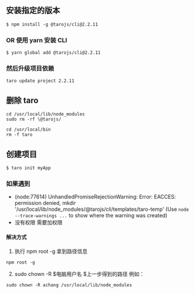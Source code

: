 ## 安装指定的版本
```
$ npm install -g @tarojs/cli@2.2.11
```
### OR 使用 yarn 安装 CLI
```
$ yarn global add @tarojs/cli@2.2.11
```
### 然后升级项目依赖
```
taro update project 2.2.11 
```
## 删除 taro 
```
cd /usr/local/lib/node_modules
sudo rm -rf \@tarojs/

cd /usr/local/bin
rm -f taro
```

## 创建项目
```
$ taro init myApp
```
### 如果遇到
- (node:77614) UnhandledPromiseRejectionWarning: Error: EACCES: permission denied, mkdir '/usr/local/lib/node_modules/@tarojs/cli/templates/taro-temp'
(Use `node --trace-warnings ...` to show where the warning was created)
- 没有权限 需要加权限
#### 解决方式
1. 执行 npm root -g 拿到路径信息
```
npm root -g
```
2. sudo chown -R $电脑用户名 $上一步得到的路径
例如：
```
sudo chown -R achang /usr/local/lib/node_modules
```

